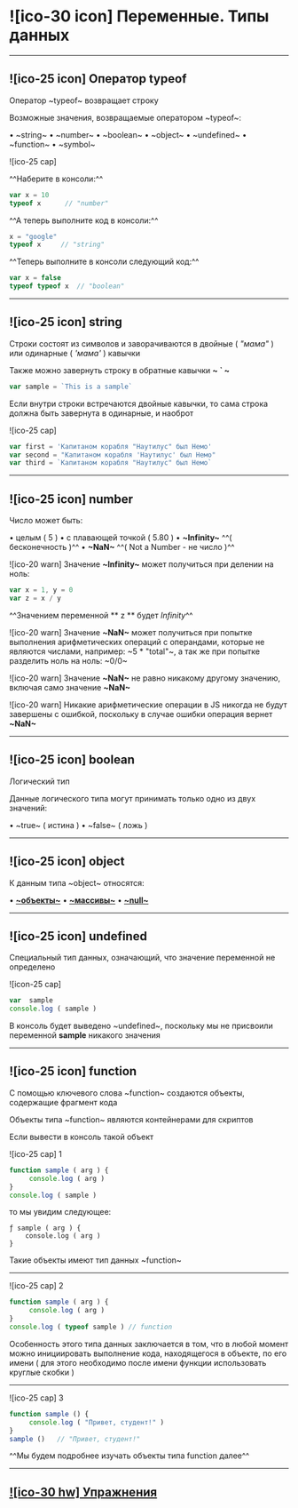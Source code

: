 
# ![ico-30 icon] Переменные. Типы данных

_____________________________________________________________

## ![ico-25 icon] Оператор typeof

Оператор  ~typeof~  возвращает строку

Возможные значения, возвращаемые оператором ~typeof~:

• ~string~
• ~number~
• ~boolean~
• ~object~
• ~undefined~
• ~function~
• ~symbol~

![ico-25 cap]  

^^Наберите в консоли:^^

~~~javascript
var x = 10
typeof x      // "number"
~~~

^^А теперь выполните код в консоли:^^

~~~javascript
x = "google"
typeof x     // "string"
~~~

^^Теперь выполните в консоли следующий код:^^

~~~javascript
var x = false
typeof typeof x  // "boolean"
~~~

_____________________________________________________________

## ![ico-25 icon] string

Строки состоят из символов и заворачиваются в двойные ( *"мама"* ) или одинарные ( *'мама'* ) кавычки

Также можно завернуть строку в обратные кавычки **~ ` ~**

~~~javascript
var sample = `This is a sample`
~~~

Если внутри строки встречаются двойные кавычки, то сама строка должна быть завернута в одинарные, и наоброт

![ico-25 cap]

~~~javascript
var first = 'Капитаном корабля "Наутилус" был Немо'
var second = "Капитаном корабля 'Наутилус' был Немо"
var third = `Капитаном корабля "Наутилус" был Немо`
~~~

_____________________________________________________________

## ![ico-25 icon] number

Число может быть:

• целым ( 5 )
• с плавающей точкой ( 5.80 )
• **~Infinity~** ^^( бесконечность )^^
• **~NaN~** ^^( Not a Number - не число )^^

![ico-20 warn] Значение **~Infinity~** может получиться при делении на ноль:

~~~javascript
var x = 1, y = 0
var z = x / y
~~~

^^Значением переменной ** z ** будет  *Infinity*^^

![ico-20 warn] Значение **~NaN~** может получиться при попытке выполнения арифметических операций с операндами, которые не являются числами, например:  ~5 * "total"~, а так же при попытке разделить ноль на ноль: ~0/0~

![ico-20 warn] Значение **~NaN~** не равно никакому другому значению, включая само значение **~NaN~**

![ico-20 warn] Никакие арифметические операции в JS никогда не будут завершены с ошибкой, поскольку в случае ошибки операция вернет **~NaN~**

________________________________________________________

## ![ico-25 icon] boolean

Логический тип

Данные логического типа могут принимать только одно из двух значений:

• ~true~ ( истина )
• ~false~ ( ложь )

_____________________________________________________________

## ![ico-25 icon] object

К данным типа ~object~ относятся:

• [**~объекты~**](data-structures.md#object)
• [**~массивы~**](data-structures.md#array)
• [**~null~**](NaN-null-Infinity.md#null)

________________________________________________________

## ![ico-25 icon] undefined

Специальный тип данных, означающий, что значение переменной не определено

![icon-25 cap]

~~~javascript
var  sample
console.log ( sample )
~~~

В консоль будет выведено ~undefined~, поскольку мы не присвоили переменной  **sample** никакого значения

________________________________________________________

## ![ico-25 icon] function

С помощью ключевого слова ~function~ создаются объекты, содержащие фрагмент кода

Объекты типа ~function~ являются контейнерами для скриптов

Если вывести в консоль такой объект

![ico-25 cap] 1

~~~javascript
function sample ( arg ) {
     console.log ( arg )
}
console.log ( sample )
~~~

то мы увидим следующее:

~~~console
ƒ sample ( arg ) {
    console.log ( arg )
}
~~~

Такие объекты имеют тип данных ~function~

__________________________________________________________

![ico-25 cap] 2

~~~javascript
function sample ( arg ) {
     console.log ( arg )
}
console.log ( typeof sample ) // function
~~~

Особенность этого типа данных заключается в том, что в любой момент можно инициировать выполнение кода, находящегося в объекте, по его имени ( для этого необходимо после имени функции использовать круглые скобки )

_________________________________________________________

![ico-25 cap] 3

~~~javascript
function sample () {
     console.log ( "Привет, студент!" )
}
sample ()   // "Привет, студент!"
~~~

^^Мы будем подробнее изучать объекты типа function далее^^

_____________________________________________________________

## [![ico-30 hw] Упражнения](https://docs.google.com/forms/d/e/1FAIpQLSdegQYfzld6s0CYJekJ2uvu84fUU2-BXiu7g9X2wzcutF1CWQ/viewform)
